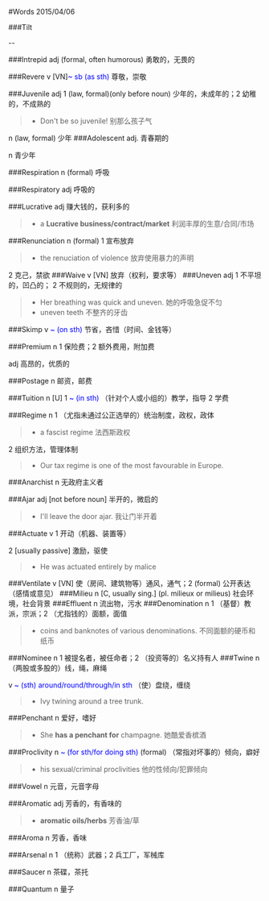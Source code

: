 #Words 2015/04/06

###Tilt

--

###Intrepid
adj (formal, often humorous) 勇敢的，无畏的

###Revere
v [VN]<span style="color:blue">~ sb (as sth)</span> 尊敬，崇敬

###Juvenile
adj 1 (law, formal)(only before noun) 少年的，未成年的；2 幼稚的，不成熟的
> * Don't be so juvenile! 别那么孩子气

n (law, formal) 少年
###Adolescent
adj. 青春期的

n 青少年

###Respiration
n (formal) 呼吸

###Respiratory
adj 呼吸的

###Lucrative
adj 赚大钱的，获利多的
> * a **Lucrative business/contract/market** 利润丰厚的生意/合同/市场

###Renunciation
n (formal) 1 宣布放弃
> * the renuciation of violence 放弃使用暴力的声明

2 克己，禁欲
###Waive
v [VN] 放弃（权利，要求等）
###Uneven
adj 1 不平坦的，凹凸的； 2 不规则的，无规律的
> * Her breathing was quick and uneven. 她的呼吸急促不匀
> * uneven teeth 不整齐的牙齿

###Skimp
v <span style="color:blue">~ (on sth)</span> 节省，吝惜（时间、金钱等）

###Premium
n 1 保险费；2 额外费用，附加费

adj 高昂的，优质的

###Postage
n 邮资，邮费

###Tuition
n [U] 1 <span style="color:blue">~ (in sth) </span>（针对个人或小组的）教学，指导
2 学费

###Regime
n 1 （尤指未通过公正选举的）统治制度，政权，政体
> * a fascist regime 法西斯政权

2 组织方法，管理体制
> * Our tax regime is one of the most favourable in Europe.

###Anarchist
n 无政府主义者

###Ajar
adj [not before noun] 半开的，微启的
> * I'll leave the door ajar. 我让门半开着

###Actuate
v 1 开动（机器、装置等）

2 [usually passive] 激励，驱使
> * He was actuated entirely by malice

###Ventilate
v [VN] 使（房间、建筑物等）通风，通气；2 (formal) 公开表达（感情或意见）
###Milieu
n [C, usually sing.] (pl. milieux or milieus) 社会环境，社会背景
###Effluent
n 流出物，污水
###Denomination
n 1 （基督）教派，宗派；2 （尤指钱的）面额，面值
> * coins and banknotes of various denominations. 不同面额的硬币和纸币

###Nominee
n 1 被提名者，被任命者；2 （投资等的）名义持有人
###Twine
n （两股或多股的）线，绳，麻绳

v <span style="color:blue"> ~ (sth) around/round/through/in sth</span> （使）盘绕，缠绕
> * Ivy twining around a tree trunk.

###Penchant
n 爱好，嗜好 
> * She **has a penchant for** champagne. 她酷爱香槟酒

###Proclivity
n <span style="color:blue">~ (for sth/for doing sth)</span> (formal) （常指对坏事的）倾向，癖好
> * his sexual/criminal proclivities 他的性倾向/犯罪倾向

###Vowel
n 元音，元音字母

###Aromatic
adj 芳香的，有香味的
> * **aromatic oils/herbs** 芳香油/草

###Aroma
n 芳香，香味

###Arsenal
n 1 （统称）武器；2 兵工厂，军械库

###Saucer
n 茶碟，茶托

###Quantum
n 量子
